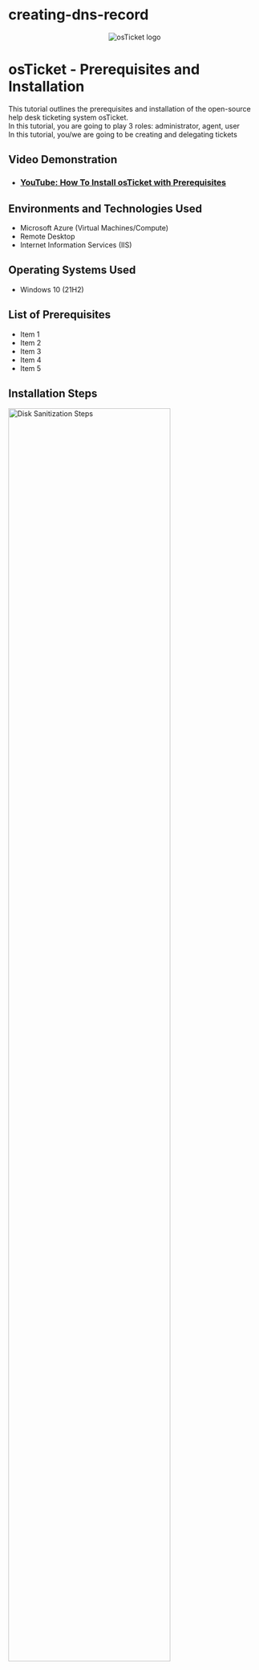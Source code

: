 # creating-dns-record

<p align="center">
<img src="https://i.imgur.com/Clzj7Xs.png" alt="osTicket logo"/>
</p>

<h1>osTicket - Prerequisites and Installation</h1>
This tutorial outlines the prerequisites and installation of the open-source help desk ticketing system osTicket.<br />
In this tutorial, you are going to play 3 roles:  administrator, agent, user <br>
In this tutorial, you/we are going to be creating and delegating tickets <br>

<h2>Video Demonstration</h2>

- ### [YouTube: How To Install osTicket with Prerequisites](https://www.youtube.com)

<h2>Environments and Technologies Used</h2>

- Microsoft Azure (Virtual Machines/Compute)
- Remote Desktop
- Internet Information Services (IIS)

<h2>Operating Systems Used </h2>

- Windows 10</b> (21H2)

<h2>List of Prerequisites</h2>

- Item 1
- Item 2
- Item 3
- Item 4
- Item 5

<h2>Installation Steps</h2>

<p>
<img src="https://i.imgur.com/DJmEXEB.png" height="80%" width="80%" alt="Disk Sanitization Steps"/>
</p>
<p>
<strong> A-Record Exercise </strong><br>
Connect/log into DC-1 as your domain admin account (mydomain.com\jane_admin) <br>
Connect/log into Client-1 as an admin (mydomain\jane_admin) <br>
From Client-1 try to ping “mainframe” notice that it fails <br>
Nslookup “mainframe” notice that it fails (no DNS record) <br>
Create a DNS A-record on DC-1 for “mainframe” and have it point to DC-1’s Private IP address <br>
Go back to Client-1 and try to ping it. Observe that it works <br>

<strong> Local DNS Cache Exercise </strong><br>
Go back to DC-1 and change mainframe’s record address to 8.8.8.8 <br>
Go back to Client-1 and ping “mainframe” again. Observe that it still pings the old address <br>
Observe the local dns cache (ipconfig /displaydns) <br>
Flush the DNS cache (ipconfig /flushdns). Observe that the cache is empty <br>
Attempt to ping “mainframe” again. Observe the address of the new record is showing up <br>

<strong> CNAME Record Exercise </strong><br>
Go back to DC-1 and create a CNAME record that points the host “search” to “www.google.com” <br>
Go back to Client-1 and attempt to ping “search”, observe the results of the CNAME record <br>
On Client-1, nslookup “search”, observe the results of the CNAME record <br>
Extra steps  (basically checking to see if everything works) <br>
&nbsp;&nbsp; Cmd > <br>
ping search > <br>
ipconfig /displaydns <br>
[Should see: <br>
search <br>
Record name: search mydomain.com <br>
Record name: www.google.com] <br>

ALSO: if above steps don't work, trying flushing the cache first (ipconfig /flushdns) and then repeat. <br>

If you type search mydomain.com into Microsoft Edge, it'll try to take you to Google (but it'll show error because certificates don't match, still we forced it to acknowledge search as google. Main thing is the cmd part).<br>

<strong> Finish </strong>

Essential Steps:
Create a DNS A-record (5) <br>
&nbsp;&nbsp; Server Manager > Tools (near top, to the right of the flag > DNS > Expand DC-1 > Expand Forward Looking Zone > click mydomain.com > right click white space > select New Host (A) > type mainframe > type whatever IP address you want (prof used dc-1's as an example) > click Add Host (don't have to click any of the checkboxes above) > click Done <br>
Change mainframe record address to 8.8.8.8 (7) <br>
Flush the DNS cache (10) <br>
Create CNAME record (12) <br>
&nbsp;&nbsp; DNS manager (to get here, follow same steps as step 5) > Right click + select New Alias (literally says CNAME) > Literally type search in first box and www.google.com in second box (literally sooooooo easy 😩) > Do I need to check box? Nope > Click ok <br>
Recognize the pattern of above steps? <br>

Actually… <br>

You can combine steps 5, 7, and 12 all in one. So really it COULD look like: <br>

Create a DNS A-record (name it mainframe, put the IP address as 8.8.8.8, click ok) and then create a CNAME record (search, www.google.com) <br>
Go to cmd (run as admin, still in DC-1), type (in order): <br>
ipconfig /flushdns, <br>
ping search <br>
nslookup search <br>
ipconfig /displaydns <br>

</p>
<br />
<p>

</p>
<p>

</p>


<p>
<img src="https://i.imgur.com/DJmEXEB.png" height="80%" width="80%" alt="Disk Sanitization Steps"/>
</p>
<p>
Lorem ipsum dolor sit amet, consectetur adipiscing elit, sed do eiusmod tempor incididunt ut labore et dolore magna aliqua. Ut enim ad minim veniam, quis nostrud exercitation ullamco laboris nisi ut aliquip ex ea commodo consequat. Duis aute irure dolor in reprehenderit in voluptate velit esse cillum dolore eu fugiat nulla pariatur.
</p>
<br />

<p>
<img src="https://i.imgur.com/DJmEXEB.png" height="80%" width="80%" alt="Disk Sanitization Steps"/>
</p>
<p>
Lorem ipsum dolor sit amet, consectetur adipiscing elit, sed do eiusmod tempor incididunt ut labore et dolore magna aliqua. Ut enim ad minim veniam, quis nostrud exercitation ullamco laboris nisi ut aliquip ex ea commodo consequat. Duis aute irure dolor in reprehenderit in voluptate velit esse cillum dolore eu fugiat nulla pariatur.
</p>
<br />
